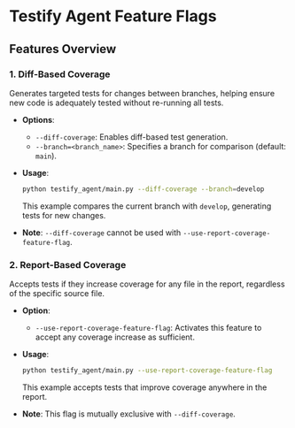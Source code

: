 # Testify Agent Feature Flags

## Features Overview

### 1. Diff-Based Coverage
Generates targeted tests for changes between branches, helping ensure new code is adequately tested without re-running all tests.

- **Options**:
  - `--diff-coverage`: Enables diff-based test generation.
  - `--branch=<branch_name>`: Specifies a branch for comparison (default: `main`).
- **Usage**:
  ```bash
  python testify_agent/main.py --diff-coverage --branch=develop
  ```
  This example compares the current branch with `develop`, generating tests for new changes.

- **Note**: `--diff-coverage` cannot be used with `--use-report-coverage-feature-flag`.

### 2. Report-Based Coverage
Accepts tests if they increase coverage for any file in the report, regardless of the specific source file.

- **Option**:
  - `--use-report-coverage-feature-flag`: Activates this feature to accept any coverage increase as sufficient.
- **Usage**:
  ```bash
  python testify_agent/main.py --use-report-coverage-feature-flag
  ```
  This example accepts tests that improve coverage anywhere in the report.

- **Note**: This flag is mutually exclusive with `--diff-coverage`.